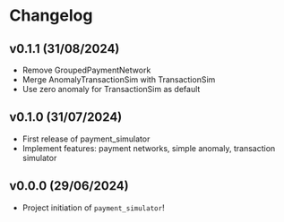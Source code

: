# Changelog

<!--next-version-placeholder-->

## v0.1.1 (31/08/2024)

- Remove GroupedPaymentNetwork
- Merge AnomalyTransactionSim with TransactionSim
- Use zero anomaly for TransactionSim as default


## v0.1.0 (31/07/2024)

- First release of payment_simulator
- Implement features: payment networks, simple anomaly, transaction simulator


## v0.0.0 (29/06/2024)

- Project initiation of `payment_simulator`!